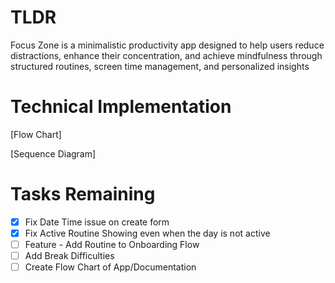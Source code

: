 # TLDR
Focus Zone is a minimalistic productivity app designed to help users reduce distractions, enhance their concentration, and achieve mindfulness through structured routines, screen time management, and personalized insights

# Technical Implementation
[Flow Chart]

[Sequence Diagram]


# Tasks Remaining
- [x] Fix Date Time issue on create form
- [x] Fix Active Routine Showing even when the day is not active
- [ ] Feature - Add Routine to Onboarding Flow
- [ ] Add Break Difficulties
- [ ] Create Flow Chart of App/Documentation